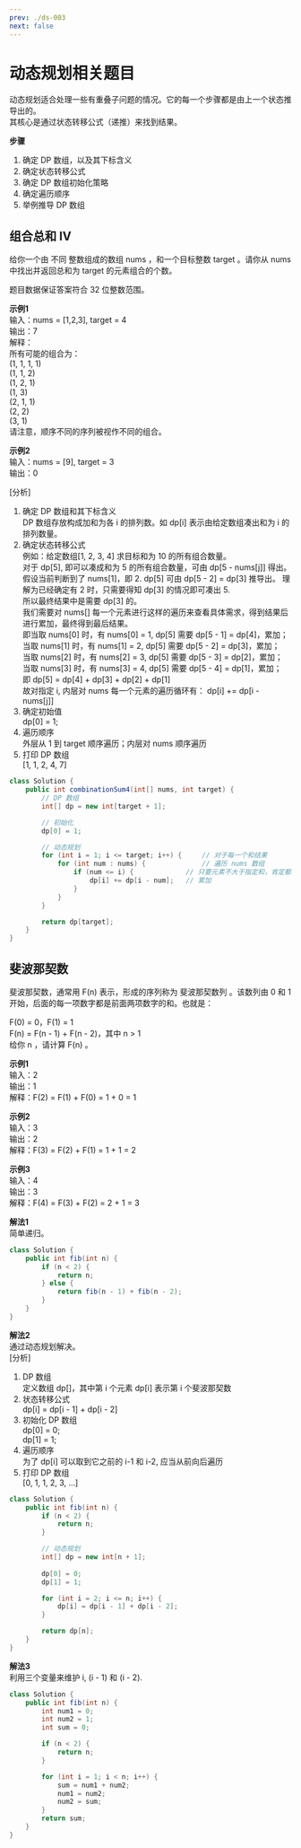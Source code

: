 ```yaml
---
prev: ./ds-003
next: false
---
```


# 动态规划相关题目
动态规划适合处理一些有重叠子问题的情况。它的每一个步骤都是由上一个状态推导出的。  
其核心是通过状态转移公式（递推）来找到结果。  

**步骤**  
1. 确定 DP 数组，以及其下标含义
2. 确定状态转移公式
3. 确定 DP 数组初始化策略
4. 确定遍历顺序
5. 举例推导 DP 数组

## 组合总和 Ⅳ <Badge text="LeetCode 377" type="warning"/>
给你一个由 不同 整数组成的数组 nums ，和一个目标整数 target 。请你从 nums 中找出并返回总和为 target 的元素组合的个数。  

题目数据保证答案符合 32 位整数范围。  

**示例1**  
输入：nums = [1,2,3], target = 4  
输出：7  
解释：  
所有可能的组合为：  
(1, 1, 1, 1)  
(1, 1, 2)  
(1, 2, 1)  
(1, 3)  
(2, 1, 1)  
(2, 2)  
(3, 1)  
请注意，顺序不同的序列被视作不同的组合。  

**示例2**  
输入：nums = [9], target = 3  
输出：0  

[分析]  
1. 确定 DP 数组和其下标含义  
   DP 数组存放构成加和为各 i 的排列数。如 dp[i] 表示由给定数组凑出和为 i 的排列数量。  
2. 确定状态转移公式  
   例如：给定数组[1, 2, 3, 4] 求目标和为 10 的所有组合数量。  
   对于 dp[5], 即可以凑成和为 5 的所有组合数量，可由 dp[5 - nums[j]] 得出。  
   假设当前判断到了 nums[1]，即 2. dp[5] 可由 dp[5 - 2] = dp[3] 推导出。
   理解为已经确定有 2 时，只需要得知 dp[3] 的情况即可凑出 5.    
   所以最终结果中是需要 dp[3] 的。  
   我们需要对 nums[] 每一个元素进行这样的遍历来查看具体需求，得到结果后进行累加，最终得到最后结果。  
   即当取 nums[0] 时，有 nums[0] = 1, dp[5] 需要 dp[5 - 1] = dp[4]，累加；  
   当取 nums[1] 时，有 nums[1] = 2, dp[5] 需要 dp[5 - 2] = dp[3]，累加；  
   当取 nums[2] 时，有 nums[2] = 3, dp[5] 需要 dp[5 - 3] = dp[2]，累加；  
   当取 nums[3] 时，有 nums[3] = 4, dp[5] 需要 dp[5 - 4] = dp[1]，累加；  
   即 dp[5] = dp[4] + dp[3] + dp[2] + dp[1]  
   故对指定 i, 内层对 nums 每一个元素的遍历循环有： dp[i] += dp[i - nums[j]]  
3. 确定初始值  
   dp[0] = 1;  
4. 遍历顺序  
   外层从 1 到 target 顺序遍历；内层对 nums 顺序遍历  
5. 打印 DP 数组  
   [1, 1, 2, 4, 7]  

``` java
class Solution {
    public int combinationSum4(int[] nums, int target) {
        // DP 数组
        int[] dp = new int[target + 1];

        // 初始化
        dp[0] = 1;

        // 动态规划
        for (int i = 1; i <= target; i++) {     // 对于每一个和结果
            for (int num : nums) {              // 遍历 nums 数组
                if (num <= i) {             // 只要元素不大于指定和，肯定都是结果的一部分
                    dp[i] += dp[i - num];   // 累加
                }
            }
        }

        return dp[target];
    }
}
```

## 斐波那契数 <Badge text="LeetCode 509"/>
斐波那契数，通常用 F(n) 表示，形成的序列称为 斐波那契数列 。该数列由 0 和 1 开始，后面的每一项数字都是前面两项数字的和。也就是：  

F(0) = 0，F(1) = 1  
F(n) = F(n - 1) + F(n - 2)，其中 n > 1  
给你 n ，请计算 F(n) 。  

**示例1**  
输入：2  
输出：1  
解释：F(2) = F(1) + F(0) = 1 + 0 = 1  

**示例2**  
输入：3  
输出：2  
解释：F(3) = F(2) + F(1) = 1 + 1 = 2  

**示例3**  
输入：4  
输出：3  
解释：F(4) = F(3) + F(2) = 2 + 1 = 3  

**解法1**  
简单递归。  
``` java
class Solution {
    public int fib(int n) {
        if (n < 2) {
            return n;
        } else {
            return fib(n - 1) + fib(n - 2);
        }
    }
}
```

**解法2**  
通过动态规划解决。  
[分析]  
1. DP 数组  
   定义数组 dp[]，其中第 i 个元素 dp[i] 表示第 i 个斐波那契数  
2. 状态转移公式  
   dp[i] = dp[i - 1] + dp[i - 2]  
3. 初始化 DP 数组  
   dp[0] = 0;  
   dp[1] = 1;  
4. 遍历顺序  
   为了 dp[i] 可以取到它之前的 i-1 和 i-2, 应当从前向后遍历  
5. 打印 DP 数组  
   [0, 1, 1, 2, 3, ...] 

``` java
class Solution {
    public int fib(int n) {
        if (n < 2) {
            return n;
        }

        // 动态规划
        int[] dp = new int[n + 1];
        
        dp[0] = 0;
        dp[1] = 1;

        for (int i = 2; i <= n; i++) {
            dp[i] = dp[i - 1] + dp[i - 2];
        }

        return dp[n];
    }
}
```

**解法3**  
利用三个变量来维护 i, (i - 1) 和 (i - 2).  
``` java
class Solution {
    public int fib(int n) {
        int num1 = 0;
        int num2 = 1;
        int sum = 0;

        if (n < 2) {
            return n;
        }

        for (int i = 1; i < n; i++) {
            sum = num1 + num2;
            num1 = num2;
            num2 = sum;
        }
        return sum;
    }
}
```